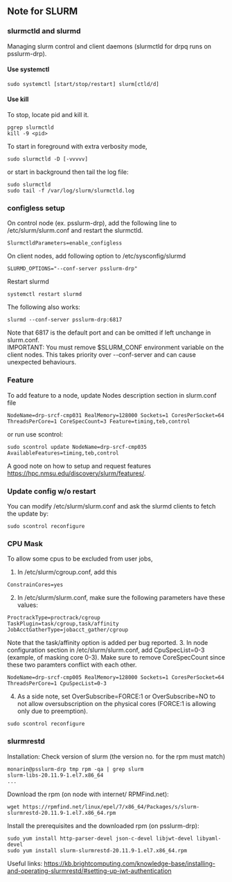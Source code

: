 ## Note for SLURM

### slurmctld and slurmd
Managing slurm control and client daemons (slurmctld for drpq runs on psslurm-drp). 
#### Use systemctl
```
sudo systemctl [start/stop/restart] slurm[ctld/d]
```
#### Use kill
To stop, locate pid and kill it.
```
pgrep slurmctld
kill -9 <pid>
```
To start in foreground with extra verbosity mode, 
```
sudo slurmctld -D [-vvvvv] 
```
or start in background then tail the log file:
```
sudo slurmctld
sudo tail -f /var/log/slurm/slurmctld.log 
```
### configless setup
On control node (ex. psslurm-drp), add the following line to /etc/slurm/slurm.conf and restart the slurmctld.
```
SlurmctldParameters=enable_configless
```
On client nodes, add following option to /etc/sysconfig/slurmd
```
SLURMD_OPTIONS="--conf-server psslurm-drp"
```
Restart slurmd
```
systemctl restart slurmd
```
The following also works:
```
slurmd --conf-server psslurm-drp:6817
```
Note that 6817 is the default port and can be omitted if left unchange in slurm.conf.  
IMPORTANT: You must remove $SLURM_CONF environment variable on the client nodes. This takes priority over --conf-server and can
cause unexpected behaviours.
### Feature
To add feature to a node, update Nodes description section in slurm.conf file 
```
NodeName=drp-srcf-cmp031 RealMemory=128000 Sockets=1 CoresPerSocket=64 ThreadsPerCore=1 CoreSpecCount=3 Feature=timing,teb,control
```
or run use scontrol:
```
sudo scontrol update NodeName=drp-srcf-cmp035 AvailableFeatures=timing,teb,control
```
A good note on how to setup and request features https://hpc.nmsu.edu/discovery/slurm/features/.
### Update config w/o restart
You can modify /etc/slurm/slurm.conf and ask the slurmd clients to fetch the update by:
```
sudo scontrol reconfigure
```
### CPU Mask
To allow some cpus to be excluded from user jobs, 
1. In /etc/slurm/cgroup.conf, add this
```
ConstrainCores=yes
```
2. In /etc/slurm/slurm.conf, make sure the following parameters have these values:
```
ProctrackType=proctrack/cgroup
TaskPlugin=task/cgroup,task/affinity
JobAcctGatherType=jobacct_gather/cgroup
```
Note that the task/affinity option is added per bug reported. 
3. In node configuration section in /etc/slurm/slurm.conf, add CpuSpecList=0-3 (example, of masking core 0-3). Make sure to remove CoreSpecCount since these two paramters conflict with each other. 
```
NodeName=drp-srcf-cmp005 RealMemory=128000 Sockets=1 CoresPerSocket=64 ThreadsPerCore=1 CpuSpecList=0-3
```
4. As a side note, set OverSubscribe=FORCE:1 or OverSubscribe=NO to not allow oversubscription on the physical cores (FORCE:1 is allowing only due to preemption).
```
sudo scontrol reconfigure
```
### slurmrestd
Installation:
Check version of slurm (the version no. for the rpm must match)
```
monarin@psslurm-drp tmp rpm -qa | grep slurm
slurm-libs-20.11.9-1.el7.x86_64
...
```
Download the rpm (on node with internet/ RPMFind.net):
```
wget https://rpmfind.net/linux/epel/7/x86_64/Packages/s/slurm-slurmrestd-20.11.9-1.el7.x86_64.rpm
```
Install the prerequisites and the downloaded rpm (on psslurm-drp):
```
sudo yum install http-parser-devel json-c-devel libjwt-devel libyaml-devel
sudo yum install slurm-slurmrestd-20.11.9-1.el7.x86_64.rpm
```
Useful links:
https://kb.brightcomputing.com/knowledge-base/installing-and-operating-slurmrestd/#setting-up-jwt-authentication




